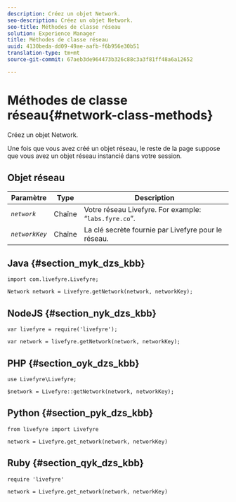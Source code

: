 ```yaml
---
description: Créez un objet Network.
seo-description: Créez un objet Network.
seo-title: Méthodes de classe réseau
solution: Experience Manager
title: Méthodes de classe réseau
uuid: 4130beda-dd09-49ae-aafb-f6b956e30b51
translation-type: tm+mt
source-git-commit: 67aeb3de964473b326c88c3a3f81ff48a6a12652

---
```



# Méthodes de classe réseau{#network-class-methods}

Créez un objet Network.

Une fois que vous avez créé un objet réseau, le reste de la page suppose que vous avez un objet réseau instancié dans votre session.

## Objet réseau

| Paramètre | Type | Description |
|---|---|---|
| *`network`* | Chaîne | Votre réseau Livefyre. For example: “`labs.fyre.co`”. |
| *`networkKey`* | Chaîne | La clé secrète fournie par Livefyre pour le réseau. |

## Java {#section_myk_dzs_kbb}

```
import com.livefyre.Livefyre; 
  
Network network = Livefyre.getNetwork(network, networkKey); 
```

## NodeJS {#section_nyk_dzs_kbb}

```
var livefyre = require('livefyre'); 
  
var network = livefyre.getNetwork(network, networkKey); 
```

## PHP {#section_oyk_dzs_kbb}

```
use Livefyre\Livefyre; 
  
$network = Livefyre::getNetwork(network, networkKey); 
```

## Python {#section_pyk_dzs_kbb}

```
from livefyre import Livefyre 
  
network = Livefyre.get_network(network, networkKey) 
```

## Ruby {#section_qyk_dzs_kbb}

```
require 'livefyre' 
  
network = Livefyre.get_network(network, networkKey) 
```
